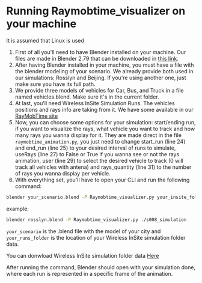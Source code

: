 # Running Raymobtime_visualizer on your machine

It is assumed that Linux is used

1. First of all you'll need to have Blender installed on your machine. Our files are made in Blender 2.79 that can be downloaded in [this link](https://download.blender.org/release/Blender2.79/).
2. After having Blender installed in your machine, you must have a file with the blender modeling of your scenario. We already provide both used in our simulations: Rosslyn and Beijing. If you're using another one, just make sure you have its full path.
3. We provide three models of vehicles for Car, Bus, and Truck in a file named vehicles.blend. Make sure it's in the current folder.
4. At last, you'll need Wireless InSite Simulation Runs. The vehicles positions and rays info are taking from it. We have some available in our [RayMobTime site](https://www.lasse.ufpa.br/raymobtime/)
5. Now, you can choose some options for your simulation: start/ending run, if you want to visualize the rays, what vehicle you want to track and how many rays you wanna display for it. They are made direct in the file `raymobtime_animation.py`, you just need to change start_run (line 24) and end_run (line 25) to your desired interval of runs to simulate, useRays (line 27) to False or True if you wanna see or not the rays animation, user (line 29) to select the desired vehicle to track (0 will track all vehicles with antena) and rays_quantity (line 31) to the number of rays you wanna display per vehicle.
6. With everything set, you'll have to open your CLI and run the following command:

```bash
blender your_scenario.blend -P Raymobtime_visualizer.py your_insite_folder
```

example:
```bash
blender rosslyn.blend -P Raymobtime_visualizer.py ./s008_simulation
```

`your_scenario` is the .blend file with the model of your city and `your_runs_folder` is the location of your Wireless InSite simulation folder data.

You can donwload Wireless InSite simulation folder data [Here](https://nextcloud.lasseufpa.org/s/QKPC23THnn6pez6)

After running the command, Blender should open with your simulation done, where each run is represented in a specific frame of the animation.
